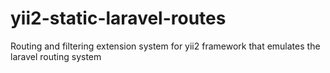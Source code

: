 yii2-static-laravel-routes
==========================

Routing and filtering extension system for yii2 framework that emulates the laravel routing system
